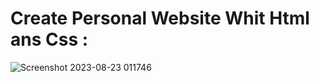 # Create Personal Website  Whit Html ans Css :
![Screenshot 2023-08-23 011746](https://github.com/hel-samet/Personal-website/assets/113760359/c6292227-f144-4ad3-aa92-4b7e6b50d1f1)

